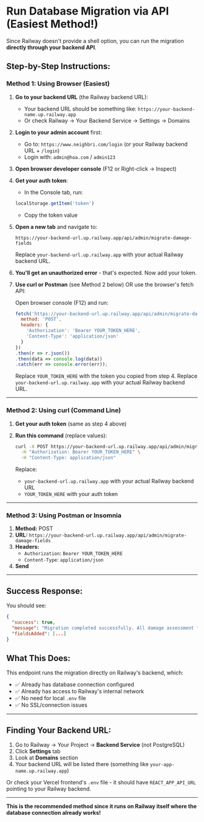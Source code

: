 # Run Database Migration via API (Easiest Method!)

Since Railway doesn't provide a shell option, you can run the migration **directly through your backend API**.

## **Step-by-Step Instructions:**

### **Method 1: Using Browser (Easiest)**

1. **Go to your backend URL** (the Railway backend URL):
   - Your backend URL should be something like: `https://your-backend-name.up.railway.app`
   - Or check Railway → Your Backend Service → Settings → Domains

2. **Login to your admin account** first:
   - Go to: `https://www.neighbri.com/login` (or your Railway backend URL + `/login`)
   - Login with: `admin@hoa.com` / `admin123`

3. **Open browser developer console** (F12 or Right-click → Inspect)

4. **Get your auth token**:
   - In the Console tab, run:
   ```javascript
   localStorage.getItem('token')
   ```
   - Copy the token value

5. **Open a new tab** and navigate to:
   ```
   https://your-backend-url.up.railway.app/api/admin/migrate-damage-fields
   ```
   
   Replace `your-backend-url.up.railway.app` with your actual Railway backend URL.

6. **You'll get an unauthorized error** - that's expected. Now add your token.

7. **Use curl or Postman** (see Method 2 below) OR use the browser's fetch API:
   
   Open browser console (F12) and run:
   ```javascript
   fetch('https://your-backend-url.up.railway.app/api/admin/migrate-damage-fields', {
     method: 'POST',
     headers: {
       'Authorization': 'Bearer YOUR_TOKEN_HERE',
       'Content-Type': 'application/json'
     }
   })
   .then(r => r.json())
   .then(data => console.log(data))
   .catch(err => console.error(err));
   ```
   
   Replace `YOUR_TOKEN_HERE` with the token you copied from step 4.
   Replace `your-backend-url.up.railway.app` with your actual Railway backend URL.

---

### **Method 2: Using curl (Command Line)**

1. **Get your auth token** (same as step 4 above)

2. **Run this command** (replace values):
   ```bash
   curl -X POST https://your-backend-url.up.railway.app/api/admin/migrate-damage-fields \
     -H "Authorization: Bearer YOUR_TOKEN_HERE" \
     -H "Content-Type: application/json"
   ```

   Replace:
   - `your-backend-url.up.railway.app` with your actual Railway backend URL
   - `YOUR_TOKEN_HERE` with your auth token

---

### **Method 3: Using Postman or Insomnia**

1. **Method:** POST
2. **URL:** `https://your-backend-url.up.railway.app/api/admin/migrate-damage-fields`
3. **Headers:**
   - `Authorization`: `Bearer YOUR_TOKEN_HERE`
   - `Content-Type`: `application/json`
4. **Send**

---

## **Success Response:**

You should see:
```json
{
  "success": true,
  "message": "Migration completed successfully. All damage assessment fields have been added to the reservations table.",
  "fieldsAdded": [...]
}
```

## **What This Does:**

This endpoint runs the migration directly on Railway's backend, which:
- ✅ Already has database connection configured
- ✅ Already has access to Railway's internal network
- ✅ No need for local `.env` file
- ✅ No SSL/connection issues

---

## **Finding Your Backend URL:**

1. Go to Railway → Your Project → **Backend Service** (not PostgreSQL)
2. Click **Settings** tab
3. Look at **Domains** section
4. Your backend URL will be listed there (something like `your-app-name.up.railway.app`)

Or check your Vercel frontend's `.env` file - it should have `REACT_APP_API_URL` pointing to your Railway backend.

---

**This is the recommended method since it runs on Railway itself where the database connection already works!**

